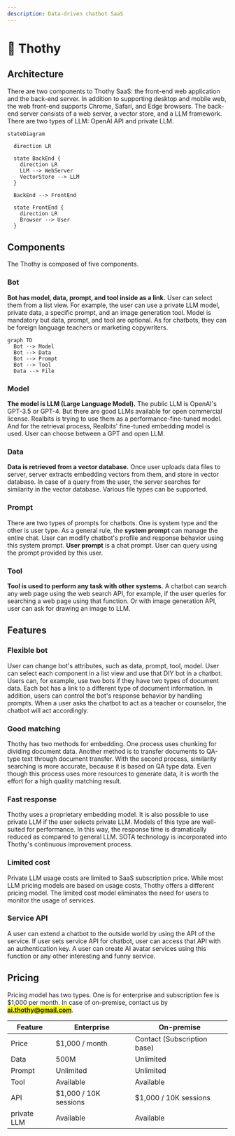 ```yaml
---
description: Data-driven chatbot SaaS
---
```


# 🦷 Thothy

## Architecture

There are two components to Thothy SaaS: the front-end web application and the back-end server. In addition to supporting desktop and mobile web, the web front-end supports Chrome, Safari, and Edge browsers. The back-end server consists of a web server, a vector store, and a LLM framework. There are two types of LLM: OpenAI API and private LLM.

```mermaid
stateDiagram

  direction LR

  state BackEnd {
    direction LR
    LLM --> WebServer
    VectorStore --> LLM
  }

  BackEnd --> FrontEnd

  state FrontEnd {
    direction LR
    Browser --> User
  }
```

## Components

The Thothy is composed of five components.

### Bot

**Bot has model, data, prompt, and tool inside as a link.** User can select them from a list view. For example, the user can use a private LLM model, private data, a specific prompt, and an image generation tool. Model is mandatory but data, prompt, and tool are optional. As for chatbots, they can be foreign language teachers or marketing copywriters.

```mermaid
graph TD
  Bot --> Model
  Bot --> Data
  Bot --> Prompt
  Bot --> Tool
  Data --> File
```

### Model

**The model is LLM (Large Language Model).** The public LLM is OpenAI's GPT-3.5 or GPT-4. But there are good LLMs available for open commercial license. Realbits is trying to use them as a performance-fine-tuned model. And for the retrieval process, Realbits' fine-tuned embedding model is used. User can choose between a GPT and open LLM.

### Data

**Data is retrieved from a vector database.** Once user uploads data files to server, server extracts embedding vectors from them, and store in vector database. In case of a query from the user, the server searches for similarity in the vector database. Various file types can be supported.

### Prompt

There are two types of prompts for chatbots. One is system type and the other is user type. As a general rule, the **system prompt** can manage the entire chat. User can modify chatbot's profile and response behavior using this system prompt. **User prompt** is a chat prompt. User can query using the prompt provided by this user.

### Tool

**Tool is used to perform any task with other systems.** A chatbot can search any web page using the web search API, for example, if the user queries for searching a web page using that function. Or with image generation API, user can ask for drawing an image to LLM.

## Features

### Flexible bot

User can change bot's attributes, such as data, prompt, tool, model. User can select each component in a list view and use that DIY bot in a chatbot. Users can, for example, use two bots if they have two types of document data. Each bot has a link to a different type of document information. In addition, users can control the bot's response behavior by handling prompts. When a user asks the chatbot to act as a teacher or counselor, the chatbot will act accordingly.

### Good matching

Thothy has two methods for embedding. One process uses chunking for dividing document data. Another method is to transfer documents to QA-type text through document transfer. With the second process, similarity searching is more accurate, because it is based on QA type data. Even though this process uses more resources to generate data, it is worth the effort for a high quality matching result.

### Fast response

Thothy uses a proprietary embedding model. It is also possible to use private LLM if the user selects private LLM. Models of this type are well-suited for performance. In this way, the response time is dramatically reduced as compared to general LLM. SOTA technology is incorporated into Thothy's continuous improvement process.

### Limited cost

Private LLM usage costs are limited to SaaS subscription price. While most LLM pricing models are based on usage costs, Thothy offers a different pricing model. The limited cost model eliminates the need for users to monitor the usage of services.

### Service API

A user can extend a chatbot to the outside world by using the API of the service. If user sets service API for chatbot, user can access that API with an authentication key. A user can create AI avatar services using this function or any other interesting and funny service.

## Pricing

Pricing model has two types. One is for enterprise and subscription fee is $1,000 per month. In case of on-premise, contact us by <mark style="color:blue;">**ai.thothy@gmail.com**</mark>.

| Feature     | Enterprise            | On-premise                  |
| ----------- | --------------------- | --------------------------- |
| Price       | $1,000 / month        | Contact (Subscription base) |
| Data        | 500M                  | Unlimited                   |
| Prompt      | Unlimited             | Unlimited                   |
| Tool        | Available             | Available                   |
| API         | $1,000 / 10K sessions | $1,000 / 10K sessions       |
| private LLM | Available             | Available                   |

